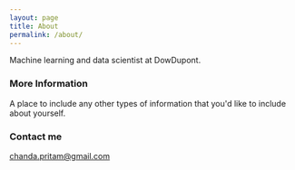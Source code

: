 ```yaml
---
layout: page
title: About
permalink: /about/
---
```


Machine learning and data scientist at DowDupont.  

### More Information

A place to include any other types of information that you'd like to include about yourself.

### Contact me

[chanda.pritam@gmail.com](mailto:chanda.pritam@gmail.com)
